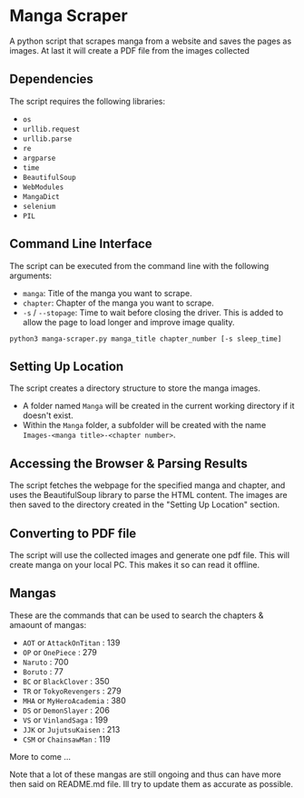 # Manga Scraper

A python script that scrapes manga from a website and saves the pages as images. At last it will create a PDF file from the images collected

## Dependencies
The script requires the following libraries:
- `os`
- `urllib.request`
- `urllib.parse`
- `re`
- `argparse`
- `time`
- `BeautifulSoup`
- `WebModules`
- `MangaDict`
- `selenium`
- `PIL`

## Command Line Interface
The script can be executed from the command line with the following arguments:
- `manga`: Title of the manga you want to scrape.
- `chapter`: Chapter of the manga you want to scrape.
- `-s` / `--stopage`: Time to wait before closing the driver. This is added to allow the page to load longer and improve image quality.

```
python3 manga-scraper.py manga_title chapter_number [-s sleep_time]
```

## Setting Up Location
The script creates a directory structure to store the manga images.
- A folder named `Manga` will be created in the current working directory if it doesn't exist.
- Within the `Manga` folder, a subfolder will be created with the name `Images-<manga title>-<chapter number>`.

## Accessing the Browser & Parsing Results
The script fetches the webpage for the specified manga and chapter, and uses the BeautifulSoup library to parse the HTML content. The images are then saved to the directory created in the "Setting Up Location" section.

## Converting to PDF file
The script will use the collected images and generate one pdf file. This will create manga on your local PC. This makes it so can read it offline. 

## Mangas 
These are the commands that can be used to search the chapters & amaount of mangas:
- `AOT` or `AttackOnTitan` : 139
- `OP` or `OnePiece` : 279
- `Naruto` : 700
- `Boruto` : 77
- `BC` or `BlackClover` : 350
- `TR` or `TokyoRevengers` : 279
- `MHA` or `MyHeroAcademia` : 380
- `DS` or `DemonSlayer` : 206
- `VS` or `VinlandSaga` : 199
- `JJK` or `JujutsuKaisen` : 213
- `CSM` or `ChainsawMan` : 119

More to come ...

Note that a lot of these mangas are still ongoing and thus can have more then said on README.md file. Ill try to update them as accurate as possible. 
